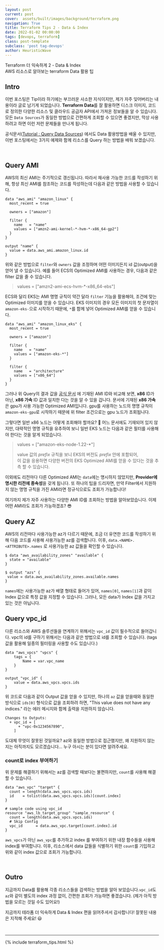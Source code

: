 ```yaml
---
layout: post
current: post
cover:  assets/built/images/background/terraform.png
navigation: True
title: Terraform Tips 2 - Data & Index
date: 2022-01-02 00:00:00
tags: [devops, terraform]
class: post-template
subclass: 'post tag-devops'
author: HeuristicWave
---
```


Terraform 더 익숙하게 2 - Data & Index <br>
AWS 리소스로 알아보는 terraform Data 활용 팁


## Intro

이번 포스팅은 Tip이라 하기에는 부끄러운 사소한 지식이지만, 제가 자주 잊어버리는 내용이라 글로 남기게 되었습니다. **Terraform Data**를 잘 활용하면 디스크 이미지, 코드로 정의한 다양한 리소스 및 클라우드 공급자 API에서 가져온 정보들을 알 수 있습니다.
모든 `Data Sources`가 동일한 방법으로 간편하게 조회할 수 있으면 좋겠지만, 막상 사용하려고 하면 이런 저런 문제들을 만나게 됩니다.

공식문서([Tutorial : Query Data Sources](https://learn.hashicorp.com/tutorials/terraform/data-sources)) 에서도 Data 활용방법을 배울 수 있지만,
이번 포스팅에서는 3가지 예제와 함께 리소스를 Query 하는 방법을 배워 보겠습니다.

<br>

## Query AMI

AWS의 최신 AMI는 주기적으로 갱신됩니다. 따라서 재사용 가능한 코드를 작성하기 위해, 항상 최신 AMI를 참조하는 코드를 작성하는데 다음과 같은 방법을 사용할 수 있습니다.

```shell
data "aws_ami" "amazon_linux" {
  most_recent = true

  owners = ["amazon"]

  filter {
    name   = "name"
    values = ["amzn2-ami-kernel-*-hvm-*-x86_64-gp2"]
  }
}

output "name" {
  value = data.aws_ami.amazon_linux.id
}
```

위와 같은 방법으로 `filter`와 `owners` 값을 조정하며 어떤 이미지든지 id 값(output)을 얻어 낼 수 있습니다.
예를 들어 ECS의 Optimized AMI를 사용하는 경우, 다음과 같은 filter 값을 줄 수 있습니다.

> values = ["amzn2-ami-ecs-hvm-*-x86_64-ebs"]

ECS와 달리 EKS는 AMI 명명 규칙이 약간 달라 `filter` 기능을 활용해야, 조건에 맞는 Optimized 이미지를 얻을 수 있습니다.
EKS 이미지의 경우 모든 이미지의 첫 문자열이 `amazon-eks-`으로 시작하기 때문에, `*`를 함께 넣어 Optimized AMI를 얻을 수 있습니다.

```shell
data "aws_ami" "amazon_linux_eks" {
  most_recent = true

  owners = ["amazon"]

  filter {
    name   = "name"
    values = ["amazon-eks-*"]
  }

  filter {
    name   = "architecture"
    values = ["x86_64"]
  }
}
```

그러나 위 Query의 결과 값을 [공식 문서](https://docs.aws.amazon.com/ko_kr/eks/latest/userguide/eks-optimized-ami.html) 에 기재된 AMI ID와 비교해 보면,
**x86** ID가 아닌, **x86 가속** ID 값과 일치한 다는 것을 알 수 있을 겁니다.
문서에 기재된 **x86 가속**은 gpu가 사용 가능한 Optimized AMI입니다. gpu를 사용하는 노드의 명명 규칙이 `amazon-eks-gpu`로 시작하기 때문에 위 filter 조건으로는 gpu 노드가 조회됩니다.

그렇다면 일반 x86 노드는 어떻게 조회해야 할까요? 🧐 어느 문서에도 기재되어 있지 않지만,
대략적인 명명 규칙을 유추하여 보니 일반 EKS 노드는 다음과 같은 필터를 사용해야 한다는 것을 알게 되었습니다.

> values = ["amazon-eks-node-1.22-*"]
> 
> value 값의 *prefix* 규칙을 보니 EKS의 버전도 *prefix* 안에 포함되어, <br>
> 이 값을 응용하면 다양한 버전의 EKS Optimized AMI를 얻을 수 있다는 것을 추측 할 수 있습니다.

이외에도 리전마다 다른 Optimized AMI는 `data`에는 명시하지 않았지만, **Provider에 명시한 리전에 종속성**을 갖게 됩니다.
또 하나의 팁을 드리자면, 만약 Filter에서 지원하지 않는 명명 규칙을 가진 AMI라면 정규식으로도 조회가 가능합니다!

여기까지 제가 자주 사용하는 다양한 AMI ID를 조회하는 방법을 알아보았습니다. 이제 어떤 AMI라도 조회가 가능하겠죠? 😎


## Query AZ

AWS의 리전마다 사용가능한 az가 다르기 때문에, 조금 더 유연한 코드를 작성하기 위해 다음 코드를 사용해 사용가능한 az를 검색합니다.
이후, `data.<NAME>.<ATTRIBUTE>.names` 로 사용가능한 az 값들을 확인할 수 있습니다.

```shell
$ data "aws_availability_zones" "available" {
  state = "available"
}

$ output "azs" {
 value = data.aws_availability_zones.available.names
}
```

`names`에는 사용가능한 az가 배열 형태로 들어가 있어, `names[0]`, `names[1]`과 같이 Index 값으로 특정 값을 지정할 수 있습니다.
그러나, 모든 data가 Index 값을 가지고 있는 것은 아닙니다. 

## Query vpc_id

다른 리소스와 AWS 솔루션들을 연계하기 위해서는 `vpc_id` 값이 필수적으로 들어갑니다.
vpc의 id를 구하기 위해서는 다음과 같은 방법으로 id를 조회할 수 있습니다.
(tags 값을 활용해 일종의 필터링을 사용할 수도 있습니다.)

```shell
data "aws_vpcs" "vpcs" {
    tags = {
        Name = var.vpc_name
    }
}

output "vpc_id" {
    value = data.aws_vpcs.vpcs.ids
}
```

위 코드로 다음과 같이 Output 값을 얻을 수 있지만, 하나의 `az` 값을 얻을때와 동일한 방식으로 `ids[0]` 형식으로 값을 조회하려 하면,
"This value does not have any indices." 라는 에러 메시지와 함께 출력을 지원하지 않습니다.

```shell
Changes to Outputs:
  + vpc_id = [
      + "vpc-0x1234567890",
    ]
```

도대체 무엇이 잘못된 것일까요? az와 동일한 방법으로 접근했지만, 왜 지원하지 않는지는 아직까지도 모르겠습니다...
누구 아시는 분이 있다면 알려주세요.

### count로 index 부여하기

위 문제를 해결하기 위해서는 az를 검색할 때보다는 불편하지만, `count`를 사용해 해결할 수 있습니다.

```shell
data "aws_vpc" "target" {
  count = length(data.aws_vpcs.vpcs.ids)
  id    = tolist(data.aws_vpcs.vpcs.ids)[count.index]
}

# sample code using vpc_id
resource "aws_lb_target_group" "sample_resource" {
  count = length(data.aws_vpcs.vpcs.ids)
  # Skip Config
  vpc_id      = data.aws_vpc.target[count.index].id
}
```

`aws_vpcs`가 아닌 `aws_vpc`를 추가하고 index 를 부여하기 위한 내장 함수들을 사용해 index를 부여합니다.
이후, 리소스에서 data 값들을 식별하기 위한 `count`를 기입하고 위와 같이 index 값으로 조회가 가능합니다.

<br>

## Outro

지금까지 Data를 활용해 각종 리소스들을 검색하는 방법을 알아 보았습니다.`vpc_id`도 `az`와 같이 별도의 index 과정 없이,
간편한 조회가 가능하면 좋겠습니다. (제가 아직 방법을 모르는 것일 수도 있어요!)

지금까지 테라폼 더 익숙하게 Data & Index 편을 읽어주셔서 감사합니다! 잘못된 내용은 지적해 주세요! 😃

<br>

---

{% include terraform_tips.html %}

<br>